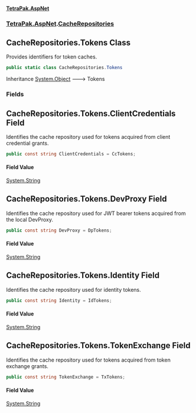 #### [TetraPak.AspNet](index.md 'index')
### [TetraPak.AspNet](TetraPak_AspNet.md 'TetraPak.AspNet').[CacheRepositories](TetraPak_AspNet_CacheRepositories.md 'TetraPak.AspNet.CacheRepositories')
## CacheRepositories.Tokens Class
Provides identifiers for token caches.   
```csharp
public static class CacheRepositories.Tokens
```

Inheritance [System.Object](https://docs.microsoft.com/en-us/dotnet/api/System.Object 'System.Object') &#129106; Tokens  
### Fields
<a name='TetraPak_AspNet_CacheRepositories_Tokens_ClientCredentials'></a>
## CacheRepositories.Tokens.ClientCredentials Field
Identifies the cache repository used for tokens acquired from client credential grants.   
```csharp
public const string ClientCredentials = CcTokens;
```
#### Field Value
[System.String](https://docs.microsoft.com/en-us/dotnet/api/System.String 'System.String')
  
<a name='TetraPak_AspNet_CacheRepositories_Tokens_DevProxy'></a>
## CacheRepositories.Tokens.DevProxy Field
Identifies the cache repository used for JWT bearer tokens acquired from the local DevProxy.   
```csharp
public const string DevProxy = DpTokens;
```
#### Field Value
[System.String](https://docs.microsoft.com/en-us/dotnet/api/System.String 'System.String')
  
<a name='TetraPak_AspNet_CacheRepositories_Tokens_Identity'></a>
## CacheRepositories.Tokens.Identity Field
Identifies the cache repository used for identity tokens.   
```csharp
public const string Identity = IdTokens;
```
#### Field Value
[System.String](https://docs.microsoft.com/en-us/dotnet/api/System.String 'System.String')
  
<a name='TetraPak_AspNet_CacheRepositories_Tokens_TokenExchange'></a>
## CacheRepositories.Tokens.TokenExchange Field
Identifies the cache repository used for tokens acquired from token exchange grants.   
```csharp
public const string TokenExchange = TxTokens;
```
#### Field Value
[System.String](https://docs.microsoft.com/en-us/dotnet/api/System.String 'System.String')
  
